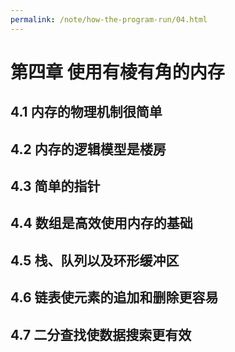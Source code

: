 ```yaml
---
permalink: /note/how-the-program-run/04.html
---
```


# 第四章 使用有棱有角的内存

## 4.1 内存的物理机制很简单

## 4.2 内存的逻辑模型是楼房

## 4.3 简单的指针

## 4.4 数组是高效使用内存的基础

## 4.5 栈、队列以及环形缓冲区

## 4.6 链表使元素的追加和删除更容易

## 4.7 二分查找使数据搜索更有效
